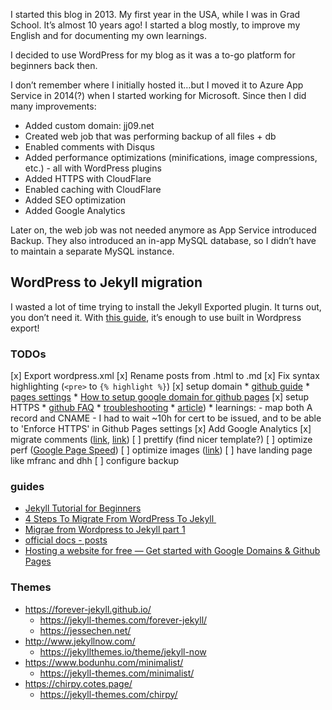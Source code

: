 I started this blog in 2013. My first year in the USA, while I was in Grad School. It’s almost 10 years ago! I started a blog mostly, to improve my English and for documenting my own learnings.

I decided to use WordPress for my blog as it was a to-go platform for beginners back then.

I don’t remember where I initially hosted it…but I moved it to Azure App Service in 2014(?) when I started working for Microsoft. Since then I did many improvements:
* Added custom domain: jj09.net
* Created web job that was performing backup of all files + db
* Enabled comments with Disqus
* Added performance optimizations (minifications, image compressions, etc.) - all with WordPress plugins
* Added HTTPS with CloudFlare
* Enabled caching with CloudFlare
* Added SEO optimization
* Added Google Analytics

Later on, the web job was not needed anymore as App Service introduced Backup. They also introduced an in-app MySQL database, so I didn’t have to maintain a separate MySQL instance.

## WordPress to Jekyll migration
I wasted a lot of time trying to install the Jekyll Exported plugin.
It turns out, you don’t need it. With [this guide](https://dev.to/rupeshtiwari/importing-wordpress-or-blogger-blogs-to-jekyll-blog-mpg), it’s enough to use built in Wordpress export!

### TODOs

[x] Export wordpress.xml
[x] Rename posts from .html to .md
[x] Fix syntax highlighting (`<pre>` to `{% highlight %}`)
[x] setup domain
    * [github guide](https://docs.github.com/en/pages/configuring-a-custom-domain-for-your-github-pages-site/managing-a-custom-domain-for-your-github-pages-site)
    * [pages settings](https://github.com/jj09/jj09.github.io/settings/pages)
    * [How to setup google domain for github pages](https://dev.to/trentyang/how-to-setup-google-domain-for-github-pages-1p58)
[x] setup HTTPS
    * [github FAQ](https://docs.github.com/en/pages/getting-started-with-github-pages/securing-your-github-pages-site-with-https)
    * [troubleshooting](https://docs.github.com/en/pages/configuring-a-custom-domain-for-your-github-pages-site/troubleshooting-custom-domains-and-github-pages#https-errors)
    * [article](https://timeandupdate.com/2018/05/custom-domain-in-github-page-support-https/))
    * learnings:
        - map both A record and CNAME
        - I had to wait ~10h for cert to be issued, and to be able to  'Enforce HTTPS' in Github Pages settings
[x] Add Google Analytics
[x] migrate comments ([link](https://desiredpersona.com/disqus-comments-jekyll/), [link](https://jj09.disqus.com/admin/install/platforms/universalcode/))
[ ] prettify (find nicer template?)
[ ] optimize perf ([Google Page Speed](https://pagespeed.web.dev/))
    [ ] optimize images ([link](https://jetholt.com/automatic-image-optimisation/))
    [ ] have landing page like mfranc and dhh
[ ] configure backup

### guides

* [Jekyll Tutorial for Beginners](https://blog.webjeda.com/jekyll-guide/)
* [4 Steps To Migrate From WordPress To Jekyll ](https://blog.webjeda.com/wordpress-to-jekyll-migration/)
* [Migrae from Wordpress to Jekyll part 1](https://blog.floriancourgey.com/2018/11/migrate-from-wordpress-to-jekyll)
* [official docs - posts](https://jekyllrb.com/docs/posts/)
* [Hosting a website for free — Get started with Google Domains & Github Pages](https://medium.com/8px-magazine/hosting-a-website-for-free-get-started-with-google-domains-github-pages-980986550958)

### Themes
* https://forever-jekyll.github.io/
    * https://jekyll-themes.com/forever-jekyll/
    * https://jessechen.net/
* http://www.jekyllnow.com/
    * https://jekyllthemes.io/theme/jekyll-now
* https://www.bodunhu.com/minimalist/
    * https://jekyll-themes.com/minimalist/
* https://chirpy.cotes.page/
    * https://jekyll-themes.com/chirpy/